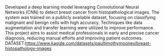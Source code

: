 Developed a deep learning model leveraging Convolutional Neural Networks (CNN) to detect breast cancer from histopathological images. The system was trained on a publicly available dataset, focusing on classifying malignant and benign cells with high accuracy. Techniques like data augmentation and transfer learning were utilized to improve performance. This project aims to assist medical professionals in early and precise cancer diagnosis, reducing manual efforts and improving patient outcomes.
DATASET:https://www.kaggle.com/datasets/paultimothymooney/breast-histopathology-images
